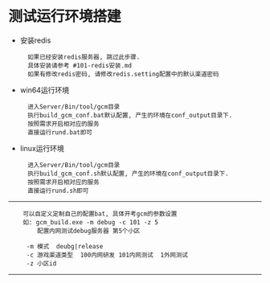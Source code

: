 # 测试运行环境搭建 #

- 安装redis

		如果已经安装redis服务器, 跳过此步骤.
		具体安装请参考 #101-redis安装.md
		如果有修改redis密码, 请修改redis.setting配置中的默认渠道密码

- win64运行环境

		进入Server/Bin/tool/gcm目录
		执行build_gcm_conf.bat默认配置, 产生的环境在conf_output目录下.
		按照需求开启相对应的服务
		直接运行rund.bat即可

		
- linux运行环境 

		进入Server/Bin/tool/gcm目录
		执行build_gcm_conf.sh默认配置, 产生的环境在conf_output目录下.
		按照需求开启相对应的服务
		直接运行rund.sh即可

***

		可以自定义定制自己的配置bat, 具体开考gcm的参数设置
		如: gcm_build.exe -m debug -c 101 -z 5
			配置内网测试debug服务器 第5个小区

		 -m 模式  deubg|release
		 -c 游戏渠道类型  100内网研发 101内网测试  1外网测试
		 -z 小区id 
***